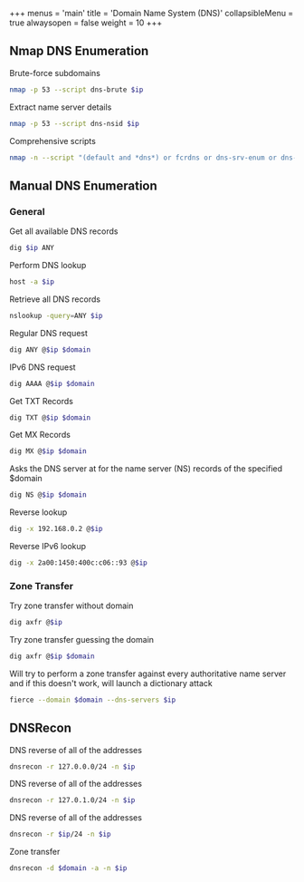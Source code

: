 +++
menus = 'main'
title = 'Domain Name System (DNS)'
collapsibleMenu = true
alwaysopen = false
weight = 10
+++

## Nmap DNS Enumeration

Brute-force subdomains

```bash
nmap -p 53 --script dns-brute $ip
```

Extract name server details

```bash
nmap -p 53 --script dns-nsid $ip
```

Comprehensive scripts

```bash
nmap -n --script "(default and *dns*) or fcrdns or dns-srv-enum or dns-random-txid or dns-random-srcport" $ip
```

## Manual DNS Enumeration

### General

Get all available DNS records

```bash
dig $ip ANY
```

Perform DNS lookup

```bash
host -a $ip
```

Retrieve all DNS records

```bash
nslookup -query=ANY $ip
```

Regular DNS request

```bash
dig ANY @$ip $domain
```

IPv6 DNS request

```bash
dig AAAA @$ip $domain
```

Get TXT Records

```bash
dig TXT @$ip $domain
```

Get MX Records

```bash
dig MX @$ip $domain
```

Asks the DNS server at for the name server (NS) records of the specified $domain

```bash
dig NS @$ip $domain
```

Reverse lookup

```bash
dig -x 192.168.0.2 @$ip
```

Reverse IPv6 lookup

```bash
dig -x 2a00:1450:400c:c06::93 @$ip
```

### Zone Transfer

Try zone transfer without domain

```bash
dig axfr @$ip
```

Try zone transfer guessing the domain

```bash
dig axfr @$ip $domain
```

Will try to perform a zone transfer against every authoritative name server and if this doesn't work, will launch a dictionary attack

```bash
fierce --domain $domain --dns-servers $ip
```

## DNSRecon

DNS reverse of all of the addresses

```bash
dnsrecon -r 127.0.0.0/24 -n $ip
```

DNS reverse of all of the addresses

```bash
dnsrecon -r 127.0.1.0/24 -n $ip
```

DNS reverse of all of the addresses

```bash
dnsrecon -r $ip/24 -n $ip
```

Zone transfer

```bash
dnsrecon -d $domain -a -n $ip
```

